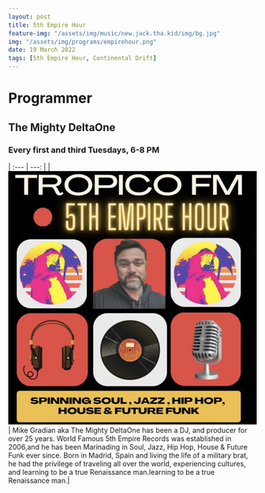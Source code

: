 ```yaml
---
layout: post
title: 5th Empire Hour
feature-img: "/assets/img/music/new.jack.tha.kid/img/bg.jpg"
img: "/assets/img/programs/empirehour.png"
date: 19 March 2022
tags: [5th Empire Hour, Continental Drift]
---
```


# Programmer

## The Mighty DeltaOne

### Every first and third Tuesdays, 6-8 PM

| :--- | ---: |
| ![](/assets/img/programs/empirehour.png) | Mike Gradian aka The Mighty DeltaOne has been a DJ, and producer for over 25 years. World Famous 5th Empire Records was established in 2006,and he has been Marinading in Soul, Jazz, Hip Hop, House & Future Funk ever since. Born in Madrid, Spain and living the life of a military brat, he had the privilege of traveling all over the world, experiencing cultures, and learning to be a true Renaissance man.learning to be a true Renaissance man.|
